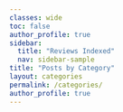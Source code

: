 ```yaml
---
classes: wide
toc: false
author_profile: true
sidebar:
  title: "Reviews Indexed"
  nav: sidebar-sample
title: "Posts by Category"
layout: categories
permalink: /categories/
author_profile: true
---
```





